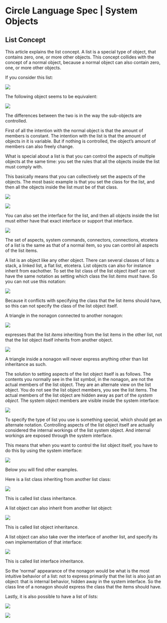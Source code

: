 ﻿Circle Language Spec | System Objects
=====================================

List Concept
------------

This article explains the list concept. A list is a special type of object, that contains zero, one, or more other objects. This concept collides with the concept of a normal object, because a normal object can also contain zero, one, or more other objects.

If you consider this list:

![](images/6.%20List%20Concept.001.png)

The following object seems to be equivalent:

![](images/6.%20List%20Concept.002.png)

The differences between the two is in the way the sub-objects are controlled.

First of all the intention with the normal object is that the amount of members is constant. The intention with the list is that the amount of objects in it is variable. But if nothing is controlled, the object’s amount of members can also freely change.

What is special about a list is that you can control the aspects of multiple objects at the same time: you set the rules that all the objects inside the list must comply with.

This basically means that you can collectively set the aspects of the objects. The most basic example is that you set the class for the list, and then all the objects inside the list must be of that class.

![](images/6.%20List%20Concept.003.png)

![](images/6.%20List%20Concept.004.png)

You can also set the interface for the list, and then all objects inside the list must either have that exact interface or support that interface.

![](images/6.%20List%20Concept.005.png)

The set of aspects, system commands, connectors, connections, etcetera of a list is the same as that of a normal item, so you can control all aspects of the list items.

A list is an object like any other object. There can several classes of lists: a stack, a linked list, a flat list, etcetera. List objects can also for instance inherit from eachother. To set the list class of the list object itself can not have the same notation as setting which class the list *items* must have. So you can not use this notation:

![](images/6.%20List%20Concept.003.png)

Because it conflicts with specifying the class that the list items should have, so this can not specify the class of the list object itself.

A triangle in the nonagon connected to another nonagon:

![](images/6.%20List%20Concept.006.png)

expresses that the list *items* inheriting from the list items in the other list, not that the list object itself inherits from another object.

![](images/6.%20List%20Concept.007.png)

A triangle inside a nonagon will never express anything other than list inheritance as such.

The solution to setting aspects of the list object itself is as follows. The contents you normally see in the list symbol, in the nonagon, are not the actual members of the list object. They are an alternate view on the list object. You do not see the list object members, you see the list items. The actual members of the list object are hidden away as part of the *system* *object*.  The system object members are visible inside the system interface:

![](images/6.%20List%20Concept.008.png)

To specify the type of list you use is something special, which should get an alternate notation. Controlling aspects of the list object itself are actually considered the internal workings of the list system object. And internal workings are exposed through the system interface. 

This means that when you want to control the list object itself, you have to do this by using the system interface:

![](images/6.%20List%20Concept.009.png)

Below you will find other examples.

Here is a list class inheriting from another list class:

![](images/6.%20List%20Concept.010.png)

This is called list class inheritance.

A list object can also inherit from another list object:

![](images/6.%20List%20Concept.011.png)

This is called list object inheritance.

A list object can also take over the interface of another list, and specify its own implementation of that interface:

![](images/6.%20List%20Concept.012.png)

This is called list interface inheritance.

So the ‘normal’ appearance of the nonagon would be what is the most intuitive behavior of a list: not to express primarily that the list is also just an object: that is internal behavior, hidden away in the system interface. So the class line of a nonagon should express the class that the items should have.

Lastly, it is also possible to have a list of lists:

![](images/6.%20List%20Concept.013.png)

![](images/6.%20List%20Concept.014.png)
